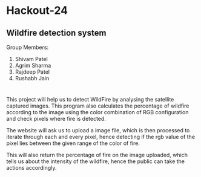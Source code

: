 # Hackout-24

## Wildfire detection system

Group Members:
1) Shivam Patel
2) Agrim Sharma
3) Rajdeep Patel
4) Rushabh Jain

# 
This project will help us to detect WildFire by analysing the satellite captured images. This program also calculates the percentage of wildfire according to the image using the color combination of RGB configuration and check pixels where fire is detected.

The website will ask us to upload a image file, which is then processed to iterate through each and every pixel, hence detecting if the rgb value of the pixel lies between the given range of the color of fire. 

This will also return the percentage of fire on the image uploaded, which tells us about the intensity of the wildfire, hence the public can take the actions accordingly.
